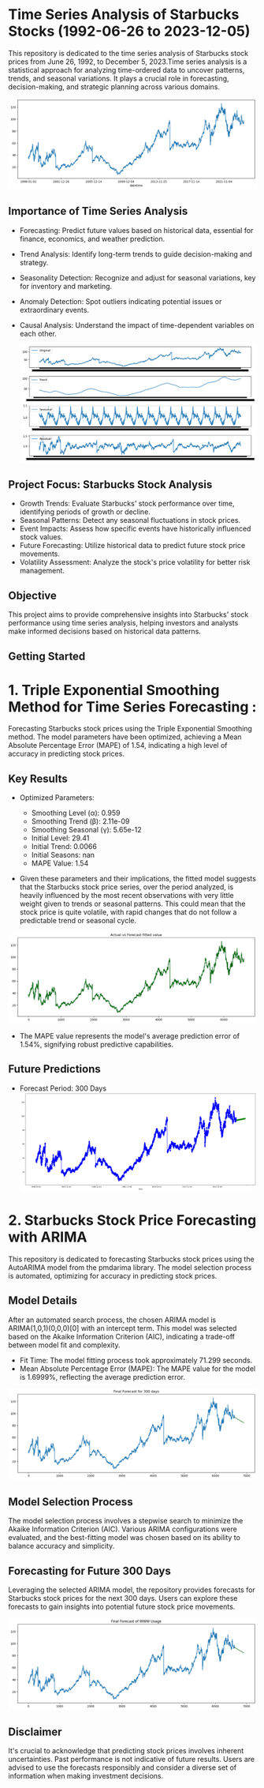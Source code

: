 # Time Series Analysis of Starbucks Stocks (1992-06-26 to 2023-12-05)
This repository is dedicated to the time series analysis of Starbucks stock prices from June 26, 1992, to December 5, 2023.Time series analysis is a statistical approach for analyzing time-ordered data to uncover patterns, trends, and seasonal variations. It plays a crucial role in forecasting, decision-making, and strategic planning across various domains.

![Screenshot](image_tes/Stock.png) 

## Importance of Time Series Analysis

* Forecasting: Predict future values based on historical data, essential for finance, economics, and weather prediction.
* Trend Analysis: Identify long-term trends to guide decision-making and strategy.
* Seasonality Detection: Recognize and adjust for seasonal variations, key for inventory and marketing.
* Anomaly Detection: Spot outliers indicating potential issues or extraordinary events.
* Causal Analysis: Understand the impact of time-dependent variables on each other.


  ![Screenshot](image_tes/xyz.png) 

## Project Focus: Starbucks Stock Analysis

* Growth Trends: Evaluate Starbucks' stock performance over time, identifying periods of growth or decline.
* Seasonal Patterns: Detect any seasonal fluctuations in stock prices.
* Event Impacts: Assess how specific events have historically influenced stock values.
* Future Forecasting: Utilize historical data to predict future stock price movements.
* Volatility Assessment: Analyze the stock's price volatility for better risk management.

## Objective

This project aims to provide comprehensive insights into Starbucks' stock performance using time series analysis, helping investors and analysts make informed decisions based on historical data patterns.

## Getting Started
# 1. Triple Exponential Smoothing Method for Time Series Forecasting :

Forecasting Starbucks stock prices using the Triple Exponential Smoothing method. The model parameters have been optimized, achieving a Mean Absolute Percentage Error (MAPE) of 1.54, indicating a high level of accuracy in predicting stock prices.

## Key Results

* Optimized Parameters:
  * Smoothing Level (α): 0.959
  * Smoothing Trend (β): 2.11e-09
  * Smoothing Seasonal (γ): 5.65e-12
  * Initial Level: 29.41
  * Initial Trend: 0.0066
  * Initial Seasons: nan
  * MAPE Value: 1.54
 
  
* Given these parameters and their implications, the fitted model suggests that the Starbucks stock price series, over the period analyzed, is heavily influenced by the most recent observations with very little weight given to trends or seasonal patterns. This could mean that the stock price is quite volatile, with rapid changes that do not follow a predictable trend or seasonal cycle.

![Screenshot](image_tes/AvrP.png) 

* The MAPE value represents the model's average prediction error of 1.54%, signifying robust predictive capabilities.

## Future Predictions

* Forecast Period: 300 Days
![Screenshot](image_tes/TES_pre.png) 

# 2. Starbucks Stock Price Forecasting with ARIMA

This repository is dedicated to forecasting Starbucks stock prices using the AutoARIMA model from the pmdarima library. The model selection process is automated, optimizing for accuracy in predicting stock prices.

## Model Details

After an automated search process, the chosen ARIMA model is ARIMA(1,0,1)(0,0,0)[0] with an intercept term. This model was selected based on the Akaike Information Criterion (AIC), indicating a trade-off between model fit and complexity.

* Fit Time: The model fitting process took approximately 71.299 seconds.
* Mean Absolute Percentage Error (MAPE): The MAPE value for the model is 1.6999%, reflecting the average prediction error.

![Screenshot](image_AR/A_P.png) 
  
## Model Selection Process

The model selection process involves a stepwise search to minimize the Akaike Information Criterion (AIC). Various ARIMA configurations were evaluated, and the best-fitting model was chosen based on its ability to balance accuracy and simplicity.

## Forecasting for Future 300 Days

Leveraging the selected ARIMA model, the repository provides forecasts for Starbucks stock prices for the next 300 days. Users can explore these forecasts to gain insights into potential future stock price movements.

![Screenshot](image_AR/p.png) 

## Disclaimer

It's crucial to acknowledge that predicting stock prices involves inherent uncertainties. Past performance is not indicative of future results. Users are advised to use the forecasts responsibly and consider a diverse set of information when making investment decisions.

